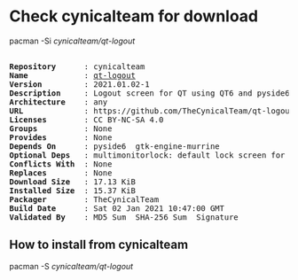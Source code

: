 # Check cynicalteam for download

pacman -Si *cynicalteam/qt-logout*

<div class="highlight"><pre class="highlight"><text>
<b>Repository</b>      : cynicalteam
<b>Name</b>            : <a href="../../x86_64/qt-logout-2021.01.02-1-any.pkg.tar.zst">qt-logout</a>
<b>Version</b>         : 2021.01.02-1
<b>Description</b>     : Logout screen for QT using QT6 and pyside6
<b>Architecture</b>    : any
<b>URL</b>             : https://github.com/TheCynicalTeam/qt-logout
<b>Licenses</b>        : CC BY-NC-SA 4.0
<b>Groups</b>          : None
<b>Provides</b>        : None
<b>Depends On</b>      : pyside6  gtk-engine-murrine
<b>Optional Deps</b>   : multimonitorlock: default lock screen for qt-logout
<b>Conflicts With</b>  : None
<b>Replaces</b>        : None
<b>Download Size</b>   : 17.13 KiB
<b>Installed Size</b>  : 15.37 KiB
<b>Packager</b>        : TheCynicalTeam <wayne6324@gmail.com>
<b>Build Date</b>      : Sat 02 Jan 2021 10:47:00 GMT
<b>Validated By</b>    : MD5 Sum  SHA-256 Sum  Signature
</text></pre></div>

## How to install from cynicalteam

pacman -S *cynicalteam/qt-logout*
